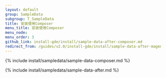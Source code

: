 ```yaml
---
layout: default
group: SampleData
subgroup: T_SampleData
title: 安装使用Composer
menu_title: 安装使用Composer
menu_node: 
menu_order: 3
github_link: install-gde/install/sample-data-after-composer.md
redirect_from: /guides/v2.0/install-gde/install/sample-data-after-magento.html
---
```


{% include install/sampledata/sample-data-composer.md %}

{% include install/sampledata/sample-data-after.md %}
